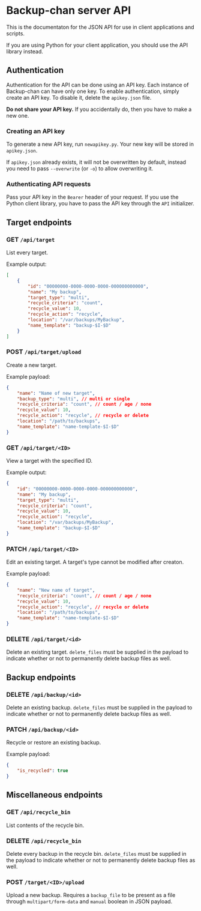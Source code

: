 # Backup-chan server API

This is the documentaton for the JSON API for use in client applications and scripts.

If you are using Python for your client application, you should use the API library instead.

## Authentication

Authentication for the API can be done using an API key. Each instance of Backup-chan can
have only one key. To enable authentication, simply create an API key. To disable it, delete
the `apikey.json` file.

**Do not share your API key.** If you accidentally do, then you have to make a new one.

### Creating an API key

To generate a new API key, run `newapikey.py`. Your new key will be stored in `apikey.json`.

If `apikey.json` already exists, it will not be overwritten by default, instead you need to
pass `--overwrite` (or `-o`) to allow overwriting it.

### Authenticating API requests

Pass your API key in the `Bearer` header of your request. If you use the Python client library,
you have to pass the API key through the `API` initializer.

## Target endpoints

### GET `/api/target`

List every target.

Example output:

```json
[
    {
        "id": "00000000-0000-0000-0000-000000000000",
        "name": "My backup",
        "target_type": "multi",
        "recycle_criteria": "count",
        "recycle_value": 10,
        "recycle_action": "recycle",
        "location": "/var/backups/MyBackup",
        "name_template": "backup-$I-$D"
    }
]
```

### POST `/api/target/upload`

Create a new target.

Example payload:

```json
{
    "name": "Name of new target",
    "backup_type": "multi", // multi or single
    "recycle_criteria": "count", // count / age / none
    "recycle_value": 10,
    "recycle_action": "recycle", // recycle or delete
    "location": "/path/to/backups",
    "name_template": "name-template-$I-$D"
}
```

### GET `/api/target/<ID>`

View a target with the specified ID.

Example output:

```json
{
    "id": "00000000-0000-0000-0000-000000000000",
    "name": "My backup",
    "target_type": "multi",
    "recycle_criteria": "count",
    "recycle_value": 10,
    "recycle_action": "recycle",
    "location": "/var/backups/MyBackup",
    "name_template": "backup-$I-$D"
}
```

### PATCH `/api/target/<ID>`

Edit an existing target. A target's type cannot be modified after creaton.

Example payload:

```json
{
    "name": "New name of target",
    "recycle_criteria": "count", // count / age / none
    "recycle_value": 10,
    "recycle_action": "recycle", // recycle or delete
    "location": "/path/to/backups",
    "name_template": "name-template-$I-$D"
}
```

### DELETE `/api/target/<id>`

Delete an existing target. `delete_files` must be supplied in the payload
to indicate whether or not to permanently delete backup files as well.

## Backup endpoints

### DELETE `/api/backup/<id>`

Delete an existing backup. `delete_files` must be supplied in the payload
to indicate whether or not to permanently delete backup files as well.

### PATCH `/api/backup/<id>`

Recycle or restore an existing backup.

Example payload:

```json
{
    "is_recycled": true
}
```

## Miscellaneous endpoints

### GET `/api/recycle_bin`

List contents of the recycle bin.

### DELETE `/api/recycle_bin`

Delete every backup in the recycle bin. `delete_files` must be supplied in
the payload to indicate whether or not to permanently delete backup files
as well.

### POST `/target/<ID>/upload`

Upload a new backup. Requires a `backup_file` to be present as a file
through `multipart/form-data` and `manual` boolean in JSON payload.
